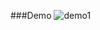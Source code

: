 ###Demo
![demo1](https://github.com/woxingxiao/PullToRefreshAndLoadMore/blob/master/screenshots/memo_1.gif)
